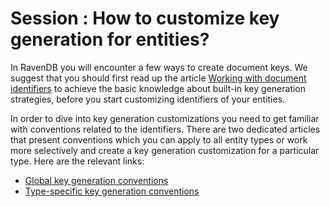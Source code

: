 # Session : How to customize key generation for entities?

In RavenDB you will encounter a few ways to create document keys. We suggest that you should first read up the article [Working with document identifiers](../../document-identifiers/working-with-document-ids)
to achieve the basic knowledge about built-in key generation strategies, before you start customizing identifiers of your entities.

In order to dive into key generation customizations you need to get familiar with conventions related to the identifiers. There are two dedicated articles that present
conventions which you can apply to all entity types or work more selectively and create a key generation customization for a particular type. Here are the relevant links:

* [Global key generation conventions](../../configuration/conventions/identifier-generation/global)
* [Type-specific key generation conventions](../../configuration/conventions/identifier-generation/type-specific)